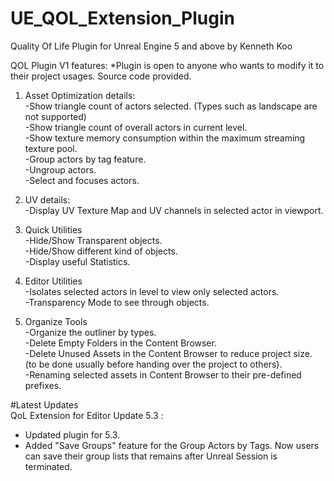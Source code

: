# UE_QOL_Extension_Plugin
Quality Of Life Plugin for Unreal Engine  5 and above by Kenneth Koo

QOL Plugin V1 features:
*Plugin is open to anyone who wants to modify it to their project usages. Source code provided.

1) Asset Optimization details:<br />
-Show triangle count of actors selected. (Types such as landscape are not supported)<br />
-Show triangle count of overall actors in current level.<br />
-Show texture memory consumption within the maximum streaming texture pool.<br />
-Group actors by tag feature.<br />
-Ungroup actors.<br />
-Select and focuses actors.<br />

2) UV details:<br />
-Display UV Texture Map and UV channels in selected actor in viewport.<br />

3) Quick Utilities<br />
-Hide/Show Transparent objects.<br />
-Hide/Show different kind of objects.<br />
-Display useful Statistics.<br />


4) Editor Utilities<br />
-Isolates selected actors in level to view only selected actors.<br />
-Transparency Mode to see through objects.<br />


5) Organize Tools<br />
-Organize the outliner by types.<br />
-Delete Empty Folders in the Content Browser.<br />
-Delete Unused Assets in the Content Browser to reduce project size. (to be done usually before handing over the project to others).<br />
-Renaming selected assets in Content Browser to their pre-defined prefixes.<br />

#Latest Updates<br />
QoL Extension for Editor Update 5.3 :<br />
- Updated plugin for 5.3.<br />
- Added "Save Groups" feature for the Group Actors by Tags. Now users can save their group lists that remains after Unreal Session is terminated.<br />
